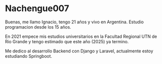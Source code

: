 # Nachengue007

Buenas, me llamo Ignacio, tengo 21 años y vivo en Argentina. Estudio programacion desde los 15 años.

En 2021 empece mis estudios universitarios en la Facultad Regional UTN de Rio Grande y tengo estimado que este año (2025) ya termino.

Me dedico al desarrollo Backend con Django y Laravel, actualmente estoy estudiando Springboot.
